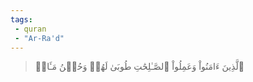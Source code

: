 ```yaml
---
tags: 
 - quran 
 - "Ar-Ra'd"
---
```


> ٱلَّذِينَ ءَامَنُواْ وَعَمِلُواْ ٱلصَّـٰلِحَٰتِ طُوبَىٰ لَهُمۡ وَحُسۡنُ مَـَٔابٖ
